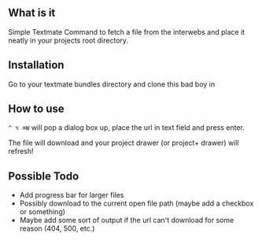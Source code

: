## What is it

Simple Textmate Command to fetch a file from the interwebs and place it neatly in your projects root directory. 

## Installation

Go to your textmate bundles directory and clone this bad boy in

## How to use

`^ ⌥ ⌘W` will pop a dialog box up, place the url in text field and press enter. 

The file will download and your project drawer (or project+ drawer) will refresh!


## Possible Todo

- Add progress bar for larger files
- Possibly download to the current open file path (maybe add a checkbox or something)
- Maybe add some sort of output if the url can't download for some reason (404, 500, etc.)


